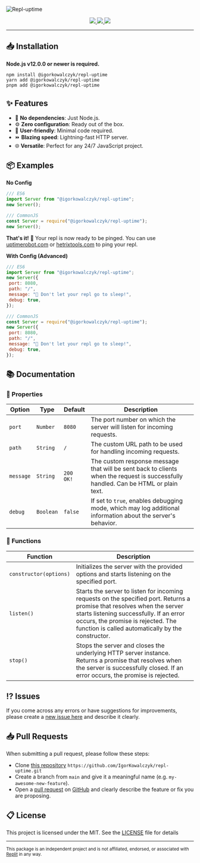 ![Repl-uptime](https://github.com/IgorKowalczyk/repl-uptime/assets/49127376/bba7b12a-875d-4d71-b595-4b9a9ab0f965)

<div align="center">
  <a aria-label="GitHub License" href="https://github.com/igorkowalczyk/repl-uptime/blob/main/license.md">
    <img src="https://img.shields.io/github/license/igorkowalczyk/repl-uptime?color=%23F26207&logo=github&style=flat-square&label=License">
  </a>
  <a aria-label="NPM Version" href="https://npmjs.com/package/@igorkowalczyk/repl-uptime">
    <img src="https://img.shields.io/npm/v/%40igorkowalczyk%2Frepl-uptime/latest.svg?logo=npm&logoColor=fff&style=flat-square&color=%23F26207&label=Version">
  </a>
  <a aria-label="NPM Downloads" href="https://npmjs.com/package/@igorkowalczyk/repl-uptime">
    <img src="https://img.shields.io/npm/dw/%40igorkowalczyk%2Frepl-uptime?logo=npm&logoColor=fff&style=flat-square&color=%23F26207&label=Downloads">
  </a>
</div>

---

## 📥 Installation

**Node.js v12.0.0 or newer is required.**

```
npm install @igorkowalczyk/repl-uptime
yarn add @igorkowalczyk/repl-uptime
pnpm add @igorkowalczyk/repl-uptime
```

## ✨ Features

- 🚀 **No dependencies**: Just Node.js.
- ⚙️ **Zero configuration**: Ready out of the box.
- 🎈 **User-friendly**: Minimal code required.
- ⏩ **Blazing speed**: Lightning-fast HTTP server.
- 🌐 **Versatile**: Perfect for any 24/7 JavaScript project.

## 📦 Examples

**No Config**

```javascript
/// ES6
import Server from "@igorkowalczyk/repl-uptime";
new Server();

/// CommonJS
const Server = require("@igorkowalczyk/repl-uptime");
new Server();
```

**That's it!** 🎉 Your repl is now ready to be pinged. You can use [uptimerobot.com](https://uptimerobot.com) or [hetrixtools.com](https://hetrixtools.com) to ping your repl.

**With Config (Advanced)**

```javascript
/// ES6
import Server from "@igorkowalczyk/repl-uptime";
new Server({
 port: 8080,
 path: "/",
 message: "🤙 Don't let your repl go to sleep!",
 debug: true,
});

/// CommonJS
const Server = require("@igorkowalczyk/repl-uptime");
new Server({
 port: 8080,
 path: "/",
 message: "🤙 Don't let your repl go to sleep!",
 debug: true,
});
```

## 📚 Documentation

### 🔧 Properties

| Option    | Type      | Default   | Description                                                                                                                        |
| --------- | --------- | --------- | ---------------------------------------------------------------------------------------------------------------------------------- |
| `port`    | `Number`  | `8080`    | The port number on which the server will listen for incoming requests.                                                             |
| `path`    | `String`  | `/`       | The custom URL path to be used for handling incoming requests.                                                                     |
| `message` | `String`  | `200 OK!` | The custom response message that will be sent back to clients when the request is successfully handled. Can be HTML or plain text. |
| `debug`   | `Boolean` | `false`   | If set to `true`, enables debugging mode, which may log additional information about the server's behavior.                        |

### 📜 Functions

| Function               | Description                                                                                                                                                                                                                                                   |
| ---------------------- | ------------------------------------------------------------------------------------------------------------------------------------------------------------------------------------------------------------------------------------------------------------- |
| `constructor(options)` | Initializes the server with the provided options and starts listening on the specified port.                                                                                                                                                                  |
| `listen()`             | Starts the server to listen for incoming requests on the specified port. Returns a promise that resolves when the server starts listening successfully. If an error occurs, the promise is rejected. The function is called automatically by the constructor. |
| `stop()`               | Stops the server and closes the underlying HTTP server instance. Returns a promise that resolves when the server is successfully closed. If an error occurs, the promise is rejected.                                                                         |

## ⁉️ Issues

If you come across any errors or have suggestions for improvements, please create a [new issue here](https://github.com/igorkowalczyk/repl-uptime/issues) and describe it clearly.

## 📥 Pull Requests

When submitting a pull request, please follow these steps:

- Clone [this repository](https://github.com/igorkowalczyk/repl-uptime) `https://github.com/IgorKowalczyk/repl-uptime.git`
- Create a branch from `main` and give it a meaningful name (e.g. `my-awesome-new-feature`).
- Open a [pull request](https://github.com/igorkowalczyk/repl-uptime/pulls) on [GitHub](https://github.com/) and clearly describe the feature or fix you are proposing.


## 📋 License

This project is licensed under the MIT. See the [LICENSE](https://github.com/igorkowalczyk/repl-uptime/blob/master/license.md) file for details

---

<sub>This package is an independent project and is not affiliated, endorsed, or associated with <a href="https://replit.com">Replit</a> in any way.</sub>
